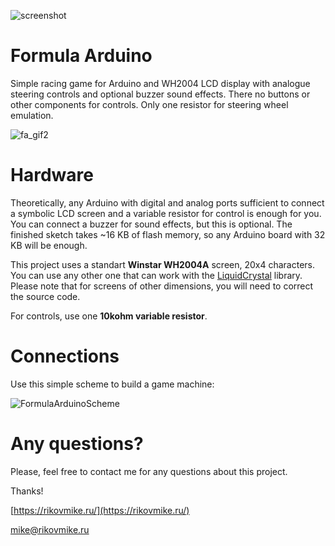 ![screenshot](https://user-images.githubusercontent.com/32895646/131472930-fa562ab3-0102-4e1c-ab85-b0b49a422d69.png)

# Formula Arduino
Simple racing game for Arduino and WH2004 LCD display with analogue steering controls and optional buzzer sound effects. There no buttons or other components for controls. Only one resistor for steering wheel emulation.

![fa_gif2](https://user-images.githubusercontent.com/32895646/131472952-5126ce3b-271d-4012-9911-aab0b0fed8c0.gif)

# Hardware
Theoretically, any Arduino with digital and analog ports sufficient to connect a symbolic LCD screen and a variable resistor for control is enough for you. You can connect a buzzer for sound effects, but this is optional.
The finished sketch takes ~16 KB of flash memory, so any Arduino board with 32 KB will be enough.

This project uses a standart **Winstar WH2004A** screen, 20x4 characters. You can use any other one that can work with the [LiquidCrystal](https://www.arduino.cc/en/Reference/LiquidCrystal) library. Please note that for screens of other dimensions, you will need to correct the source code.

For controls, use one **10kohm variable resistor**. 

# Connections
Use this simple scheme to build a game machine:

![FormulaArduinoScheme](https://user-images.githubusercontent.com/32895646/131463721-aac58252-73eb-4bbb-8e03-b4c0f70f7468.png)


# Any questions?
Please, feel free to contact me for any questions about this project. 

Thanks!

[https://rikovmike.ru/](https://rikovmike.ru/)

mike@rikovmike.ru
